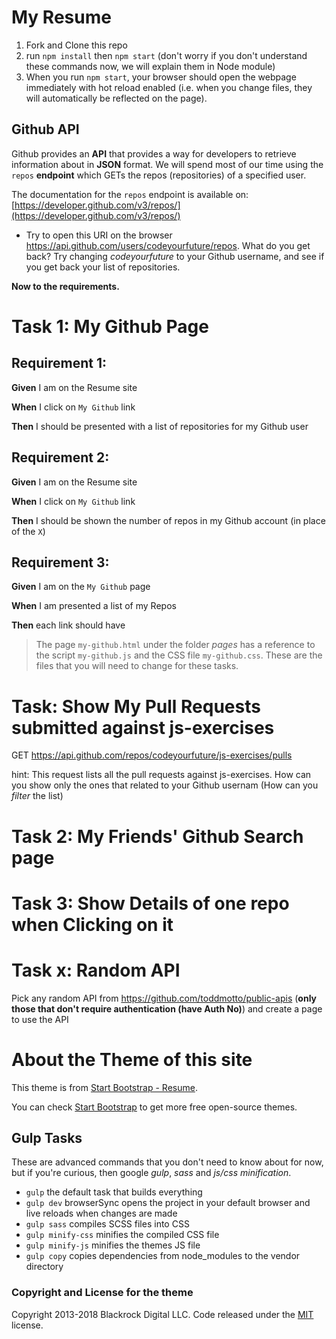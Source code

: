 # My Resume

1. Fork and Clone this repo
2. run `npm install` then `npm start` (don't worry if you don't understand these commands now, we will explain them in Node module)
3. When you run `npm start`, your browser should open the webpage immediately with hot reload enabled (i.e. when you change files, they will automatically be reflected on the page).

## Github API

Github provides an **API** that provides a way for developers to retrieve information about in **JSON** format. We will spend most of our time using the `repos` **endpoint** which GETs the repos (repositories) of a specified user.

The documentation for the `repos` endpoint is available on: [https://developer.github.com/v3/repos/](https://developer.github.com/v3/repos/)

- Try to open this URI on the browser https://api.github.com/users/codeyourfuture/repos. What do you get back? Try changing *codeyourfuture* to your Github username, and see if you get back your list of repositories.

**Now to the requirements.**

# Task 1: My Github Page
## Requirement 1:
**Given** I am on the Resume site

**When** I click on `My Github` link

**Then** I should be presented with a list of repositories for my Github user


## Requirement 2:
**Given** I am on the Resume site

**When** I click on `My Github` link

**Then** I should be shown the number of repos in my Github account (in place of the `X`)

## Requirement 3:
**Given** I am on the `My Github` page

**When** I am presented a list of my Repos

**Then** each link should have 

> The page `my-github.html` under the folder *pages* has a reference to the script `my-github.js` and the CSS file `my-github.css`. These are the files that you will need to change for these tasks.

# Task: Show My Pull Requests submitted against js-exercises
GET https://api.github.com/repos/codeyourfuture/js-exercises/pulls

hint: This request lists all the pull requests against js-exercises. How can you show only the ones that related to your Github usernam (How can you _filter_ the list)

# Task 2: My Friends' Github Search page

# Task 3: Show Details of one repo when Clicking on it


# Task x: Random API
Pick any random API from https://github.com/toddmotto/public-apis (**only those that don't require authentication (have Auth No)**) and create a page to use the API

# About the Theme of this site

This theme is from [Start Bootstrap - Resume](https://startbootstrap.com/template-overviews/resume/).

You can check [Start Bootstrap](https://startbootstrap.com/) to get more free open-source themes.

## Gulp Tasks
These are advanced commands that you don't need to know about for now, but if you're curious, then google _gulp_, _sass_ and _js/css minification_.

- `gulp` the default task that builds everything
- `gulp dev` browserSync opens the project in your default browser and live reloads when changes are made
- `gulp sass` compiles SCSS files into CSS
- `gulp minify-css` minifies the compiled CSS file
- `gulp minify-js` minifies the themes JS file
- `gulp copy` copies dependencies from node_modules to the vendor directory

### Copyright and License for the theme

Copyright 2013-2018 Blackrock Digital LLC. Code released under the [MIT](https://github.com/BlackrockDigital/startbootstrap-resume/blob/gh-pages/LICENSE) license.
